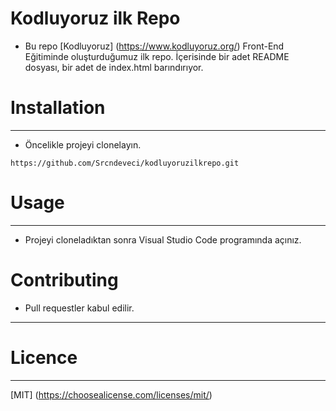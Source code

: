 # Kodluyoruz ilk Repo

- Bu repo [Kodluyoruz] (https://www.kodluyoruz.org/) Front-End Eğitiminde oluşturduğumuz ilk repo. İçerisinde bir adet README dosyası, bir adet de index.html barındırıyor.

# Installation
---

- Öncelikle projeyi clonelayın.
```
https://github.com/Srcndeveci/kodluyoruzilkrepo.git
```
# Usage 

---

- Projeyi cloneladıktan sonra Visual Studio Code programında açınız.

# Contributing

- Pull requestler kabul edilir.

---

# Licence

---

[MIT] (https://choosealicense.com/licenses/mit/)